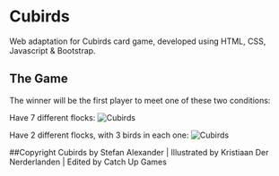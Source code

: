 # Cubirds

Web adaptation for Cubirds card game, developed using HTML, CSS, Javascript & Bootstrap.

## The Game

The winner will be the first player to meet one of these two conditions:

Have 7 different flocks:
![Cubirds](https://github.com/andresmg/cubird-game/blob/master/images/siete-especies.svg=500x)

Have 2 different flocks, with 3 birds in each one:
![Cubirds](https://github.com/andresmg/cubird-game/blob/master/images/dos-especies.svg=500x)

##Copyright
Cubirds by Stefan Alexander | Illustrated by Kristiaan Der Nerderlanden | Edited by Catch Up Games
